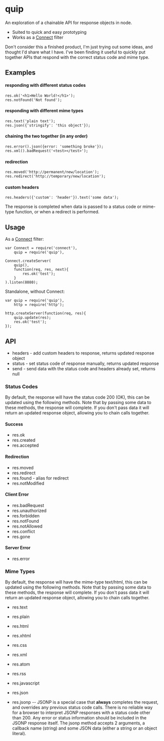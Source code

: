 # quip

An exploration of a chainable API for response objects in node.

* Suited to quick and easy prototyping
* Works as a [Connect](http://github.com/extjs/Connect) filter

Don't consider this a finished product, I'm just trying out some ideas, and
thought I'd share what I have. I've been finding it useful to quickly put
together APIs that respond with the correct status code and mime type.


## Examples

#### responding with different status codes

    res.ok('<h1>Hello World!</h1>');
    res.notFound('Not found');

#### responding with different mime types

    res.text('plain text');
    res.json({'stringify': 'this object'});

#### chaining the two together (in any order)

    res.error().json({error: 'something broke'});
    res.xml().badRequest('<test></test>');

#### redirection

    res.moved('http://permanent/new/location');
    res.redirect('http://temporary/new/location');

#### custom headers

    res.headers({'custom': 'header'}).text('some data');

The response is completed when data is passed to a status code or mime-type
function, or when a redirect is performed.


## Usage

As a [Connect](http://github.com/extjs/Connect) filter:

    var Connect = require('connect'),
        quip = require('quip'),

    Connect.createServer(
        quip(),
        function(req, res, next){
            res.ok('test');
        }
    ).listen(8080);

Standalone, without Connect:

    var quip = require('quip'),
        http = require('http');

    http.createServer(function(req, res){
        quip.update(res);
        res.ok('test');
    });


## API

* headers - add custom headers to response, returns updated response object
* status - set status code of response manually, returns updated response
* send - send data with the status code and headers already set, returns null

### Status Codes

By default, the response will have the status code 200 (OK), this can
be updated using the following methods. Note that by passing some data
to these methods, the response will complete. If you don't pass data it will
return an updated response object, allowing you to chain calls together.

#### Success
* res.ok
* res.created
* res.accepted

#### Redirection
* res.moved
* res.redirect
* res.found - alias for redirect
* res.notModified

#### Client Error
* res.badRequest
* res.unauthorized
* res.forbidden
* res.notFound
* res.notAllowed
* res.conflict
* res.gone

#### Server Error
* res.error

### Mime Types

By default, the response will have the mime-type text/html, this can
be updated using the following methods. Note that by passing some data
to these methods, the response will complete. If you don't pass data it will
return an updated response object, allowing you to chain calls together.

* res.text
* res.plain
* res.html
* res.xhtml
* res.css
* res.xml
* res.atom
* res.rss
* res.javascript
* res.json

* res.jsonp -- JSONP is a special case that __always__ completes the request,
  and overrides any previous status code calls. There is no reliable way for
  a browser to interpret JSONP responses with a status code other than 200.
  Any error or status information should be included in the JSONP response
  itself. The jsonp method accepts 2 arguments, a callback name (string) and
  some JSON data (either a string or an object literal).
